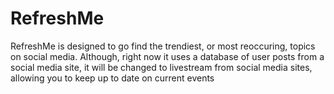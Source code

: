 # RefreshMe
RefreshMe is designed to go find the trendiest, or most reoccuring, topics on social media. Although, right now it uses a database of user posts from a social media site, it will be changed to livestream from social media sites, allowing you to keep up to date on current events
